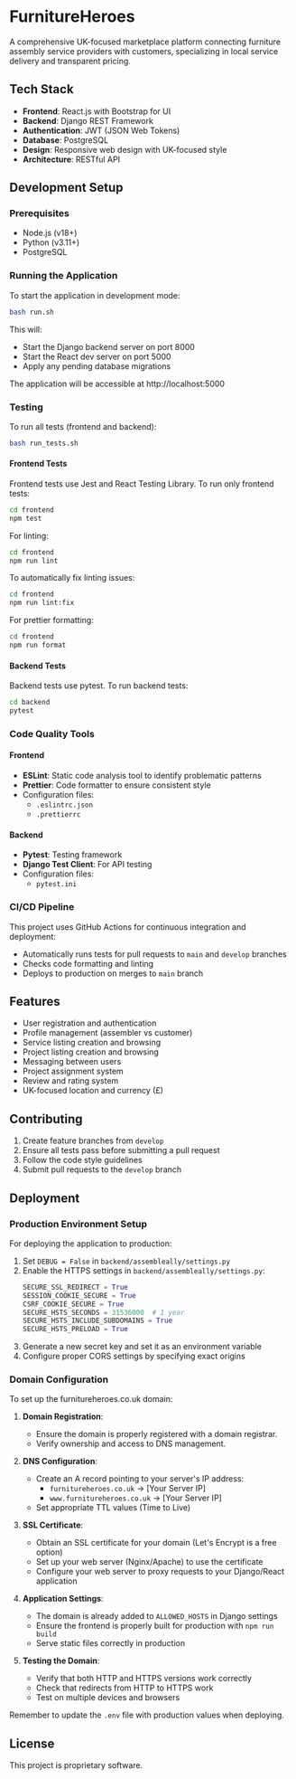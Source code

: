 # FurnitureHeroes

A comprehensive UK-focused marketplace platform connecting furniture assembly service providers with customers, specializing in local service delivery and transparent pricing.

## Tech Stack

- **Frontend**: React.js with Bootstrap for UI
- **Backend**: Django REST Framework
- **Authentication**: JWT (JSON Web Tokens)
- **Database**: PostgreSQL
- **Design**: Responsive web design with UK-focused style
- **Architecture**: RESTful API

## Development Setup

### Prerequisites

- Node.js (v18+)
- Python (v3.11+)
- PostgreSQL

### Running the Application

To start the application in development mode:

```bash
bash run.sh
```

This will:
- Start the Django backend server on port 8000
- Start the React dev server on port 5000
- Apply any pending database migrations

The application will be accessible at http://localhost:5000

### Testing

To run all tests (frontend and backend):

```bash
bash run_tests.sh
```

#### Frontend Tests

Frontend tests use Jest and React Testing Library. To run only frontend tests:

```bash
cd frontend
npm test
```

For linting:

```bash
cd frontend
npm run lint
```

To automatically fix linting issues:

```bash
cd frontend
npm run lint:fix
```

For prettier formatting:

```bash
cd frontend
npm run format
```

#### Backend Tests

Backend tests use pytest. To run backend tests:

```bash
cd backend
pytest
```

### Code Quality Tools

#### Frontend

- **ESLint**: Static code analysis tool to identify problematic patterns
- **Prettier**: Code formatter to ensure consistent style
- Configuration files:
  - `.eslintrc.json`
  - `.prettierrc`

#### Backend

- **Pytest**: Testing framework
- **Django Test Client**: For API testing
- Configuration files:
  - `pytest.ini`

### CI/CD Pipeline

This project uses GitHub Actions for continuous integration and deployment:

- Automatically runs tests for pull requests to `main` and `develop` branches
- Checks code formatting and linting
- Deploys to production on merges to `main` branch

## Features

- User registration and authentication
- Profile management (assembler vs customer)
- Service listing creation and browsing
- Project listing creation and browsing
- Messaging between users
- Project assignment system
- Review and rating system
- UK-focused location and currency (£)

## Contributing

1. Create feature branches from `develop`
2. Ensure all tests pass before submitting a pull request
3. Follow the code style guidelines
4. Submit pull requests to the `develop` branch

## Deployment

### Production Environment Setup

For deploying the application to production:

1. Set `DEBUG = False` in `backend/assembleally/settings.py`
2. Enable the HTTPS settings in `backend/assembleally/settings.py`:
   ```python
   SECURE_SSL_REDIRECT = True
   SESSION_COOKIE_SECURE = True
   CSRF_COOKIE_SECURE = True
   SECURE_HSTS_SECONDS = 31536000  # 1 year
   SECURE_HSTS_INCLUDE_SUBDOMAINS = True
   SECURE_HSTS_PRELOAD = True
   ```
3. Generate a new secret key and set it as an environment variable
4. Configure proper CORS settings by specifying exact origins

### Domain Configuration

To set up the furnitureheroes.co.uk domain:

1. **Domain Registration**: 
   - Ensure the domain is properly registered with a domain registrar.
   - Verify ownership and access to DNS management.

2. **DNS Configuration**:
   - Create an A record pointing to your server's IP address:
     - `furnitureheroes.co.uk` → [Your Server IP]
     - `www.furnitureheroes.co.uk` → [Your Server IP]
   - Set appropriate TTL values (Time to Live)

3. **SSL Certificate**:
   - Obtain an SSL certificate for your domain (Let's Encrypt is a free option)
   - Set up your web server (Nginx/Apache) to use the certificate
   - Configure your web server to proxy requests to your Django/React application

4. **Application Settings**:
   - The domain is already added to `ALLOWED_HOSTS` in Django settings
   - Ensure the frontend is properly built for production with `npm run build`
   - Serve static files correctly in production

5. **Testing the Domain**:
   - Verify that both HTTP and HTTPS versions work correctly
   - Check that redirects from HTTP to HTTPS work
   - Test on multiple devices and browsers

Remember to update the `.env` file with production values when deploying.

## License

This project is proprietary software.